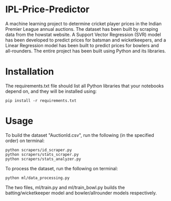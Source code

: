 # IPL-Price-Predictor
A machine learning project to determine cricket player prices in the Indian Premier League annual auctions. The dataset has been built by scraping data from the howstat website. A Support Vector Regression (SVR) model has been developed to predict prices for batsman and wicketkeepers, and a Linear Regression model has been built to predict prices for bowlers and all-rounders. The entire project has been built using Python and its libraries.

# Installation
The requirements.txt file should list all Python libraries that your notebooks depend on, and they will be installed using:

```
pip install -r requirements.txt
```

# Usage
To build the dataset "AuctionId.csv", run the following (in the specified order) on terminal:
```
python scrapers/id_scraper.py
python scrapers/stats_scraper.py
python scrapers/stats_analyzer.py
```

To process the dataset, run the following on terminal:
```
python ml/data_processing.py
```

The two files, ml/train.py and ml/train_bowl.py builds the batting/wicketkeeper model and bowler/allrounder models respectively. 


